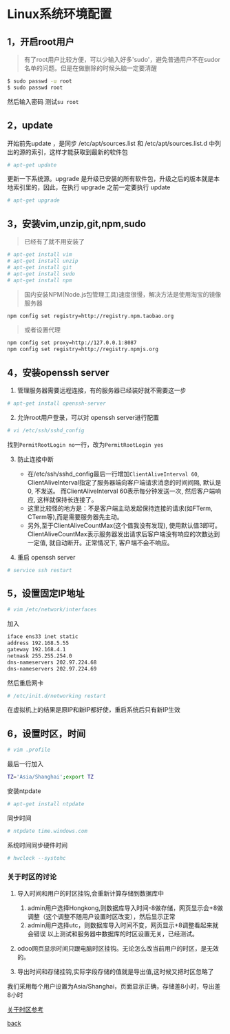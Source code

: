 # Linux系统环境配置

## 1，开启root用户

> 有了root用户比较方便，可以少输入好多'sudo'，避免普通用户不在sudor名单的问题。但是在做删除的时候头脑一定要清醒

```sh
$ sudo passwd -u root
$ sudo passwd root
```

然后输入密码
测试`su root`

## 2，update

开始前先update ，是同步 /etc/apt/sources.list 和 /etc/apt/sources.list.d 中列出的源的索引，这样才能获取到最新的软件包
```sh
# apt-get update
```
更新一下系统源。upgrade 是升级已安装的所有软件包，升级之后的版本就是本地索引里的，因此，在执行 upgrade 之前一定要执行 update
``` sh
# apt-get upgrade
```

## 3，安装vim,unzip,git,npm,sudo

> 已经有了就不用安装了

```sh
# apt-get install vim
# apt-get install unzip
# apt-get install git
# apt-get install sudo
# apt-get install npm
```

> 国内安装NPM(Node.js包管理工具)速度很慢，解决方法是使用淘宝的镜像服务器

```sh
npm config set registry=http://registry.npm.taobao.org
```

> 或者设置代理

```sh
npm config set proxy=http://127.0.0.1:8087
npm config set registry=http://registry.npmjs.org
```


## 4，安装openssh server

1. 管理服务器需要远程连接，有的服务器已经装好就不需要这一步
```sh
# apt-get install openssh-server
```
2. 允许root用户登录，可以对 openssh server进行配置
```sh
# vi /etc/ssh/sshd_config
```
找到`PermitRootLogin no`一行，改为`PermitRootLogin yes`

3. 防止连接中断
	* 在/etc/ssh/sshd_config最后一行增加`ClientAliveInterval 60`, 
ClientAliveInterval指定了服务器端向客户端请求消息的时间间隔, 默认是0, 不发送。
而ClientAliveInterval 60表示每分钟发送一次, 然后客户端响应, 这样就保持长连接了。
	* 这里比较怪的地方是：不是客户端主动发起保持连接的请求(如FTerm, CTerm等),而是需要服务器先主动。
	* 另外,至于ClientAliveCountMax(这个值我没有发现), 使用默认值3即可。ClientAliveCountMax表示服务器发出请求后客户端没有响应的次数达到一定值, 就自动断开。正常情况下, 客户端不会不响应。

4. 重启 openssh server
```sh
# service ssh restart
``` 

## 5，设置固定IP地址

```sh
# vim /etc/network/interfaces
```

加入
```sh
iface ens33 inet static  
address 192.168.5.55
gateway 192.168.4.1
netmask 255.255.254.0
dns-nameservers 202.97.224.68
dns-nameservers 202.97.224.69
```
然后重启网卡
```sh
# /etc/init.d/networking restart 
```
在虚拟机上的结果是原IP和新IP都好使，重启系统后只有新IP生效

## 6，设置时区，时间

```sh
# vim .profile
```
最后一行加入
```sh
TZ='Asia/Shanghai';export TZ
```
安装ntpdate
```sh
# apt-get install ntpdate
```
同步时间
```sh
# ntpdate time.windows.com
```
系统时间同步硬件时间
```sh
# hwclock --systohc
```
### 关于时区的讨论

1. 导入时间和用户的时区挂钩,会重新计算存储到数据库中
    1. admin用户选择Hongkong,则数据库导入时间-8做存储，网页显示会+8做调整（这个调整不随用户设置时区改变），然后显示正常
    1. admin用户选择utc，则数据库导入时间不变，网页显示+8调整看起来就会错误
以上测试和服务器中数据库的时区设置无关，已经测试。

2. odoo网页显示时间只跟电脑时区挂钩。无论怎么改当前用户的时区，是无效的。

3. 导出时间和存储挂钩,实际字段存储的值就是导出值,这时候又把时区忽略了

我们采用每个用户设置为Asia/Shanghai，页面显示正确，存储差8小时，导出差8小时


[关于时区参考](http://os.51cto.com/art/201205/336643.htm)


[back](../)
